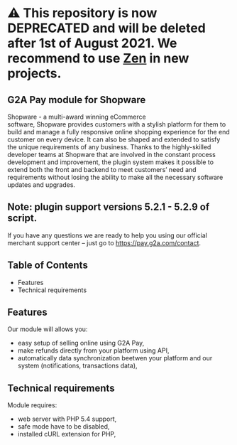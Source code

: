 # ⚠ This repository is now DEPRECATED and will be deleted after 1st of August 2021. We recommend to use [Zen](https://www.zen.com/) in new projects.

## G2A Pay module for Shopware

Shopware - a multi-award winning eCommerce software, Shopware provides customers with a stylish platform for them to build and manage a fully responsive online shopping experience for the end customer on every device. It can also be shaped and extended to satisfy the unique requirements of any business. Thanks to the highly-skilled developer teams at Shopware that are involved in the constant process development and improvement, the plugin system makes it possible to extend both the front and backend to meet customers’ need and requirements without losing the ability to make all the necessary software updates and upgrades.

## Note: plugin support versions 5.2.1 - 5.2.9 of script.

If you have any questions we are ready to help you using our official 
merchant support center – just go to https://pay.g2a.com/contact.

## Table of Contents

- Features
- Technical requirements

## Features

Our module will allows you:

- easy setup of selling online using G2A Pay,
- make refunds directly from your platform using API,
- automatically data synchronization beetwen your platform and our system (notifications, transactions data),

## Technical requirements

Module requires:

- web server with PHP 5.4 support,
- safe mode have to be disabled,
- installed cURL extension for PHP,
